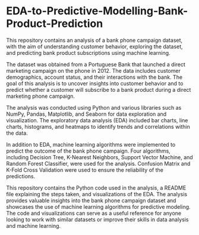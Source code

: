 # EDA-to-Predictive-Modelling-Bank-Product-Prediction
This repository contains an analysis of a bank phone campaign dataset, with the aim of understanding customer behavior, exploring the dataset, and predicting bank product subscriptions using machine learning.

The dataset was obtained from a Portuguese Bank that launched a direct marketing campaign on the phone in 2012. The data includes customer demographics, account status, and their interactions with the bank. The goal of this analysis is to uncover insights into customer behavior and to predict whether a customer will subscribe to a bank product during a direct marketing phone campaign.

The analysis was conducted using Python and various libraries such as NumPy, Pandas, Matplotlib, and Seaborn for data exploration and visualization. The exploratory data analysis (EDA) included bar charts, line charts, histograms, and heatmaps to identify trends and correlations within the data.

In addition to EDA, machine learning algorithms were implemented to predict the outcome of the bank phone campaign. Four algorithms, including Decision Tree, K-Nearest Neighbors, Support Vector Machine, and Random Forest Classifier, were used for the analysis. Confusion Matrix and K-Fold Cross Validation were used to ensure the reliability of the predictions.

This repository contains the Python code used in the analysis, a README file explaining the steps taken, and visualizations of the EDA. The analysis provides valuable insights into the bank phone campaign dataset and showcases the use of machine learning algorithms for predictive modeling. The code and visualizations can serve as a useful reference for anyone looking to work with similar datasets or improve their skills in data analysis and machine learning.
